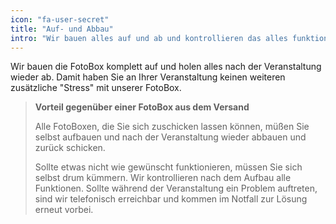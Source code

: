 ```yaml
---
icon: "fa-user-secret"
title: "Auf- und Abbau"
intro: "Wir bauen alles auf und ab und kontrollieren das alles funktioniert. Völlig Streßfrei für Sie."
---
```

Wir bauen die FotoBox komplett auf und holen alles nach der Veranstaltung wieder ab. Damit haben Sie an Ihrer Veranstaltung keinen weiteren zusätzliche "Stress" mit unserer FotoBox.

> **Vorteil gegenüber einer FotoBox aus dem Versand**
>
> Alle FotoBoxen, die Sie sich zuschicken lassen können, müßen Sie selbst aufbauen und nach der Veranstaltung wieder abbauen und zurück schicken.
> 
> Sollte etwas nicht wie gewünscht funktionieren, müssen Sie sich selbst drum kümmern. Wir kontrollieren nach dem Aufbau alle Funktionen. Sollte während der Veranstaltung ein Problem auftreten, sind wir telefonisch erreichbar und kommen im Notfall zur Lösung erneut vorbei.